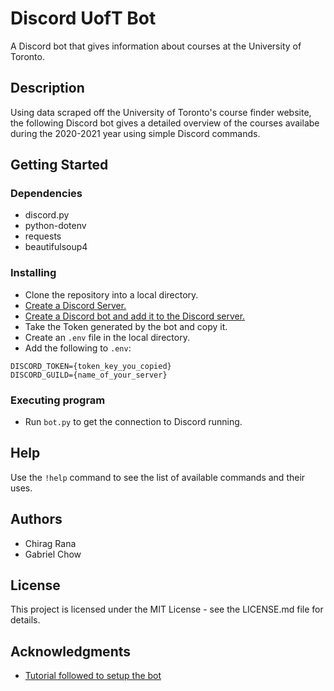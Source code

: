 # Discord UofT Bot

A Discord bot that gives information about courses at the University of Toronto.

## Description

Using data scraped off the University of Toronto's course finder website, the following Discord bot gives a detailed overview of the courses availabe during the 2020-2021 year using simple Discord commands. 

## Getting Started

### Dependencies

* discord.py
* python-dotenv
* requests
* beautifulsoup4

### Installing

* Clone the repository into a local directory.
* [Create a Discord Server.](https://support.discord.com/hc/en-us/articles/204849977-How-do-I-create-a-server-)
* [Create a Discord bot and add it to the Discord server.](https://discordpy.readthedocs.io/en/latest/discord.html)
* Take the Token generated by the bot and copy it.
* Create an ```.env``` file in the local directory.
* Add the following to ```.env```:
```
DISCORD_TOKEN={token_key_you_copied}
DISCORD_GUILD={name_of_your_server}
```

### Executing program

* Run ```bot.py``` to get the connection to Discord running.

## Help

Use the ```!help``` command to see the list of available commands and their uses.

## Authors

* Chirag Rana  
* Gabriel Chow

## License

This project is licensed under the MIT License - see the LICENSE.md file for details.

## Acknowledgments

* [Tutorial followed to setup the bot](https://realpython.com/how-to-make-a-discord-bot-python/)
